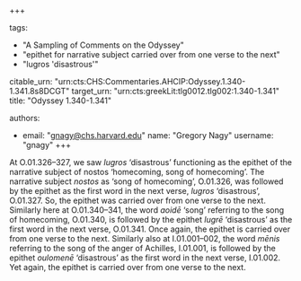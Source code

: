 +++

tags:
- "A Sampling of Comments on the Odyssey"
- "epithet for narrative subject carried over from one verse to the next"
- "lugros &#39;disastrous&#39;"

citable_urn: "urn:cts:CHS:Commentaries.AHCIP:Odyssey.1.340-1.341.8s8DCGT"
target_urn: "urn:cts:greekLit:tlg0012.tlg002:1.340-1.341"
title: "Odyssey 1.340-1.341"

authors:
- email: "gnagy@chs.harvard.edu"
  name: "Gregory Nagy"
  username: "gnagy"
+++

<p>At O.01.326–327, we saw <em>lugros</em> ‘disastrous’ functioning as the epithet of the narrative subject of nostos ‘homecoming, song of homecoming’. The narrative subject <em>nostos</em> as ‘song of homecoming’, O.01.326, was followed by the epithet as the first word in the next verse, <em>lugros</em> ‘disastrous’, O.01.327. So, the epithet was carried over from one verse to the next. Similarly here at O.01.340–341, the word <em>aoidē</em> ‘song’ referring to the song of homecoming, O.01.340, is followed by the epithet <em>lugrē</em> ‘disastrous’ as the first word in the next verse, O.01.341. Once again, the epithet is carried over from one verse to the next. Similarly also at I.01.001–002, the word <em>mēnis</em> referring to the song of the anger of Achilles, I.01.001, is followed by the epithet <em>oulomenē</em> ‘disastrous’ as the first word in the next verse, I.01.002. Yet again, the epithet is carried over from one verse to the next. </p>